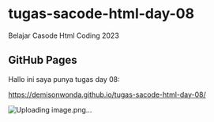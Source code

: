 # tugas-sacode-html-day-08
Belajar Casode Html  Coding 2023 

## GitHub Pages
Hallo ini saya punya tugas day 08:

https://demisonwonda.github.io/tugas-sacode-html-day-08/

![Uploading image.png…](img.png)
